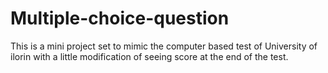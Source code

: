 # Multiple-choice-question
This is a mini project set to mimic the computer based test of University of ilorin with a little modification of seeing score at the end of the test.
